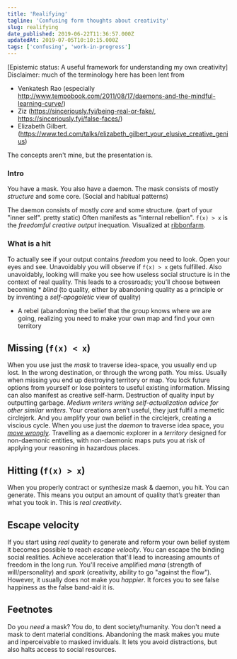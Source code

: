 ```yaml
---
title: 'Realifying'
tagline: 'Confusing form thoughts about creativity'
slug: realifying
date_published: 2019-06-22T11:36:57.000Z
updatedAt: 2019-07-05T10:10:15.000Z
tags: ['confusing', 'work-in-progress']
---
```


[Epistemic status: A useful framework for understanding my own creativity]
Disclaimer: much of the terminology here has been lent from

- Venkatesh Rao (especially http://www.tempobook.com/2011/08/17/daemons-and-the-mindful-learning-curve/)
- Ziz (https://sinceriously.fyi/being-real-or-fake/, https://sinceriously.fyi/false-faces/)
- Elizabeth Gilbert. (https://www.ted.com/talks/elizabeth_gilbert_your_elusive_creative_genius)

The concepts aren't mine, but the presentation is.

### Intro

You have a mask. You also have a daemon.
The mask consists of mostly _structure_ and some core. (Social and habitual patterns)

The daemon consists of mostly _core_ and some structure. (part of your "inner self". pretty static) Often manifests as "internal rebellion".
`f(x) > x` is the _freedomful creative output_ inequation. Visualized at [ribbonfarm](https://206hwf3fj4w52u3br03fi242-wpengine.netdna-ssl.com/wp-content/uploads/2015/02/Picture1-1024x457.png).

### What is a hit

To actually see if your output contains _freedom_ you need to look. Open your eyes and see. Unavoidably you will observe if `f(x) > x` gets fulfilled.
Also unavoidably, looking will make you see how useless social structure is in the context of real quality. This leads to a crossroads; you’ll choose between becoming * _blind_ (to quality, either by abandoning quality as a principle or by inventing a _self-apogoletic_ view of quality)

- A rebel (abandoning the belief that the group knows where we are going, realizing you need to make your own map and find your own territory

## Missing (`f(x) < x`)

When you use just the _*mask*_ to traverse idea-space, you usually end up lost. In the wrong destination, or through the wrong path. You miss.
Usually when missing you end up destroying territory or map. You lock future options from yourself or lose pointers to useful existing information.
Missing can also manifest as creative self-harm. Destruction of quality input by outputting garbage. _*Medium writers writing self-actualization advice for other similar writers*_. Your creations aren’t useful, they just fulfil a memetic circlejerk. And you amplify your own belief in the circlejerk, creating a viscious cycle.
When you use just the _*daemon*_ to traverse idea space, you [_move wrongly_](https://www.lesswrong.com/posts/aHaqgTNnFzD7NGLMx/reason-as-memetic-immune-disorder). Travelling as a daemonic explorer in a _*territory*_ designed for non-daemonic entities, with non-daemonic maps puts you at risk of applying your reasoning in hazardous places.

## Hitting (`f(x) > x`)

When you properly contract or synthesize mask & daemon, you hit. You can generate. This means you output an amount of quality that’s greater than what you took in. This is _*real creativity*_.

## Escape velocity

If you start using _*real quality*_ to generate and reform your own belief system it becomes possible to reach _*escape velocity*_. You can escape the binding social realities. Achieve acceleration that'll lead to increasing amounts of freedom in the long run.
You'll receive amplified _*mana*_ (strength of will/personality) and _*spark*_ (creativity, ability to go "against the flow"). However, it usually does not make you _*happier*_. It forces you to see false happiness as the false band-aid it is.

## Feetnotes

Do you _*need*_ a mask? You do, to dent society/humanity. You don't need a mask to dent material conditions. Abandoning the mask makes you mute and inperceivable to masked inviduals. It lets you avoid distractions, but also halts access to social resources.
